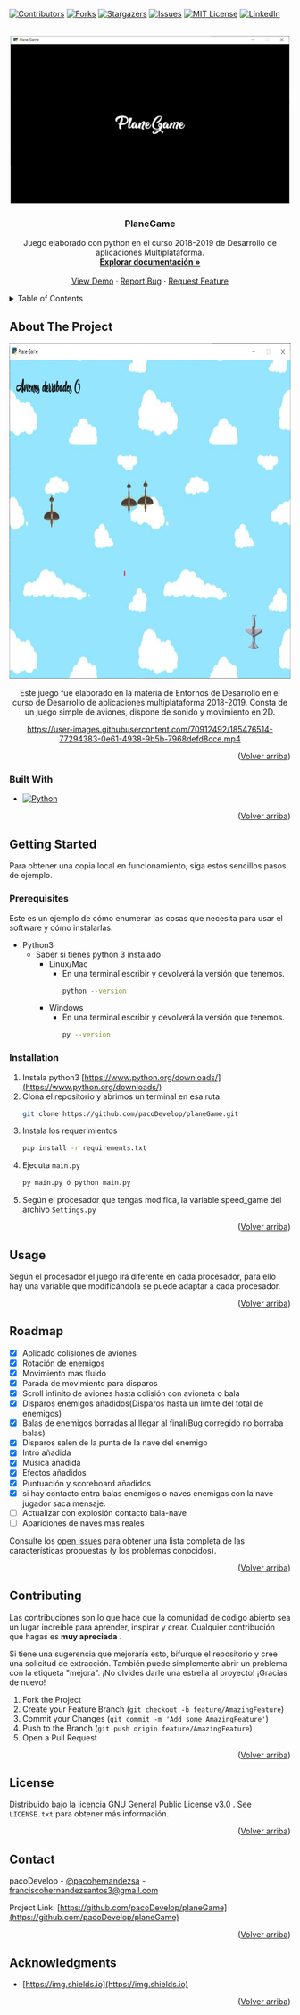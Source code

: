 
<a name="readme-top"></a>

[![Contributors][contributors-shield]][contributors-url]
[![Forks][forks-shield]][forks-url]
[![Stargazers][stars-shield]][stars-url]
[![Issues][issues-shield]][issues-url]
[![MIT License][license-shield]][license-url]
[![LinkedIn][linkedin-shield]][linkedin-url]



<!-- PROJECT LOGO -->
<br />
<div align="center">
  <a href="https://github.com/pacoDevelop/planeGame">
    <img src="images_readme/logo.png" alt="Logo" width="500" height="300">
  </a>

<h3 align="center">PlaneGame</h3>

  <p align="center">
	Juego elaborado con python en el curso 2018-2019 de Desarrollo de aplicaciones Multiplataforma.
    <br />
    <a href="https://github.com/pacoDevelop/planeGame"><strong>Explorar documentación »</strong></a>
    <br />
    <br />
    <a href="https://github.com/pacoDevelop/planeGame">View Demo</a>
    ·
    <a href="https://github.com/pacoDevelop/planeGame/issues">Report Bug</a>
    ·
    <a href="https://github.com/pacoDevelop/planeGame/issues">Request Feature</a>
  </p>
</div>



<!-- TABLE OF CONTENTS -->
<details>
  <summary>Table of Contents</summary>
  <ol>
    <li>
      <a href="#about-the-project">About The Project</a>
      <ul>
        <li><a href="#built-with">Built With</a></li>
      </ul>
    </li>
    <li>
      <a href="#getting-started">Getting Started</a>
      <ul>
        <li><a href="#prerequisites">Prerequisites</a></li>
        <li><a href="#installation">Installation</a></li>
      </ul>
    </li>
    <li><a href="#usage">Usage</a></li>
    <li><a href="#roadmap">Roadmap</a></li>
    <li><a href="#contributing">Contributing</a></li>
    <li><a href="#license">License</a></li>
    <li><a href="#contact">Contact</a></li>
    <li><a href="#acknowledgments">Acknowledgments</a></li>
  </ol>
</details>



<!-- ABOUT THE PROJECT -->
## About The Project
<div align="center">
<img src="images_readme/juego.png" alt="Juego" width="900" height="600">
</br>

Este juego fue elaborado en la materia de Entornos de Desarrollo en el curso de Desarrollo de aplicaciones multiplataforma 2018-2019. Consta de un juego simple de aviones, dispone de sonido y movimiento en 2D.
</br>


https://user-images.githubusercontent.com/70912492/185476514-77294383-0e61-4938-9b5b-7968defd8cce.mp4


</div>
<p align="right">(<a href="#readme-top">Volver arriba</a>)</p>



### Built With

* [![Python][Python3]][Python-url]

<p align="right">(<a href="#readme-top">Volver arriba</a>)</p>



<!-- GETTING STARTED -->
## Getting Started

 Para obtener una copia local en funcionamiento, siga estos sencillos pasos de ejemplo.

### Prerequisites

Este es un ejemplo de cómo enumerar las cosas que necesita para usar el software y cómo instalarlas.
* Python3
	* Saber si tienes python 3 instalado
		* Linux/Mac
			* En una terminal escribir y devolverá la versión que tenemos.
				``` sh
				python --version
				```
		* Windows
			* En una terminal escribir y devolverá la versión que tenemos.
				``` sh
				py --version
				```
			
### Installation

1. Instala python3 [https://www.python.org/downloads/](https://www.python.org/downloads/)
2. Clona el repositorio y abrimos un terminal en esa ruta.
   ```sh
   git clone https://github.com/pacoDevelop/planeGame.git
   ```
3. Instala los requerimientos
   ```sh
   pip install -r requirements.txt
   ```
4. Ejecuta  `main.py`
   ```sh
   py main.py ó python main.py
   ```
5. Según el procesador que tengas modifica, la variable speed_game  del archivo  `Settings.py`
<p align="right">(<a href="#readme-top">Volver arriba</a>)</p>



<!-- USAGE EXAMPLES -->
## Usage

Según el procesador el juego irá diferente en cada procesador, para ello hay una variable que modificándola se puede adaptar a cada procesador.




<p align="right">(<a href="#readme-top">Volver arriba</a>)</p>



<!-- ROADMAP -->
## Roadmap
- [x] Aplicado colisiones de aviones
- [x] Rotación de enemigos
- [x] Movimiento mas fluido
- [x] Parada de movimiento para disparos
- [x] Scroll infinito de aviones hasta colisión con avioneta o bala
- [x] Disparos enemigos añadidos(Disparos hasta un límite del total de enemigos)
- [x] Balas de enemigos borradas al llegar al final(Bug corregido no borraba balas)
- [x] Disparos salen de la punta de la nave del enemigo
- [x] Intro añadida
- [x] Música añadida
- [x] Efectos añadidos
- [x] Puntuación y scoreboard añadidos
- [x] si hay contacto entra balas enemigos o naves enemigas con la nave jugador saca mensaje.
- [ ] Actualizar con explosión contacto bala-nave
- [ ] Apariciones de naves mas reales

Consulte los [open issues](https://github.com/pacoDevelop/planeGame/issues) para obtener una lista completa de las características propuestas (y los problemas conocidos).
<p align="right">(<a href="#readme-top">Volver arriba</a>)</p>



<!-- CONTRIBUTING -->
## Contributing
Las contribuciones son lo que hace que la comunidad de código abierto sea un lugar increíble para aprender, inspirar y crear. Cualquier contribución que hagas es **muy apreciada** .

Si tiene una sugerencia que mejoraría esto, bifurque el repositorio y cree una solicitud de extracción. También puede simplemente abrir un problema con la etiqueta "mejora". ¡No olvides darle una estrella al proyecto! ¡Gracias de nuevo!

1. Fork the Project
2. Create your Feature Branch (`git checkout -b feature/AmazingFeature`)
3. Commit your Changes (`git commit -m 'Add some AmazingFeature'`)
4. Push to the Branch (`git push origin feature/AmazingFeature`)
5. Open a Pull Request

<p align="right">(<a href="#readme-top">Volver arriba</a>)</p>



<!-- LICENSE -->
## License

Distribuido bajo la licencia GNU General Public License v3.0 . See `LICENSE.txt` para obtener más información.

<p align="right">(<a href="#readme-top">Volver arriba</a>)</p>



<!-- CONTACT -->
## Contact

pacoDevelop - [@pacohernandezsa](https://twitter.com/pacohernandezsa) - franciscohernandezsantos3@gmail.com

Project Link: [https://github.com/pacoDevelop/planeGame](https://github.com/pacoDevelop/planeGame)

<p align="right">(<a href="#readme-top">Volver arriba</a>)</p>



<!-- ACKNOWLEDGMENTS -->
## Acknowledgments

* [https://img.shields.io](https://img.shields.io)


<p align="right">(<a href="#readme-top">Volver arriba</a>)</p>



<!-- MARKDOWN LINKS & IMAGES -->
<!-- https://www.markdownguide.org/basic-syntax/#reference-style-links -->
[contributors-shield]: https://img.shields.io/github/contributors/pacoDevelop/planeGame.svg?style=for-the-badge
[contributors-url]: https://github.com/pacoDevelop/planeGame/graphs/contributors
[forks-shield]: https://img.shields.io/github/forks/pacoDevelop/planeGame.svg?style=for-the-badge
[forks-url]: https://github.com/pacoDevelop/planeGame/network/members
[stars-shield]: https://img.shields.io/github/stars/pacoDevelop/planeGame.svg?style=for-the-badge
[stars-url]: https://github.com/pacoDevelop/planeGame/stargazers
[issues-shield]: https://img.shields.io/github/issues/pacoDevelop/planeGame.svg?style=for-the-badge
[issues-url]: https://github.com/pacoDevelop/planeGame/issues
[license-shield]: https://img.shields.io/github/license/pacoDevelop/planeGame.svg?style=for-the-badge
[license-url]: https://github.com/pacoDevelop/planeGame/blob/master/LICENSE.txt
[linkedin-shield]: https://img.shields.io/badge/-LinkedIn-black.svg?style=for-the-badge&logo=linkedin&colorB=555
[linkedin-url]: https://linkedin.com/in/francisco-hernandez-santos
[product-screenshot]: images/screenshot.png
[Next.js]: https://img.shields.io/badge/next.js-000000?style=for-the-badge&logo=nextdotjs&logoColor=white
[Python3]: https://img.shields.io/badge/python-3670A0?style=for-the-badge&logo=python&logoColor=ffdd54
[Next-url]: https://nextjs.org/
[Python-url]: https://python.org/
[React.js]: https://img.shields.io/badge/React-20232A?style=for-the-badge&logo=react&logoColor=61DAFB
[React-url]: https://reactjs.org/
[Vue.js]: https://img.shields.io/badge/Vue.js-35495E?style=for-the-badge&logo=vuedotjs&logoColor=4FC08D
[Vue-url]: https://vuejs.org/
[Angular.io]: https://img.shields.io/badge/Angular-DD0031?style=for-the-badge&logo=angular&logoColor=white
[Angular-url]: https://angular.io/
[Svelte.dev]: https://img.shields.io/badge/Svelte-4A4A55?style=for-the-badge&logo=svelte&logoColor=FF3E00
[Svelte-url]: https://svelte.dev/
[Laravel.com]: https://img.shields.io/badge/Laravel-FF2D20?style=for-the-badge&logo=laravel&logoColor=white
[Laravel-url]: https://laravel.com
[Bootstrap.com]: https://img.shields.io/badge/Bootstrap-563D7C?style=for-the-badge&logo=bootstrap&logoColor=white
[Bootstrap-url]: https://getbootstrap.com
[JQuery.com]: https://img.shields.io/badge/jQuery-0769AD?style=for-the-badge&logo=jquery&logoColor=white
[JQuery-url]: https://jquery.com 
